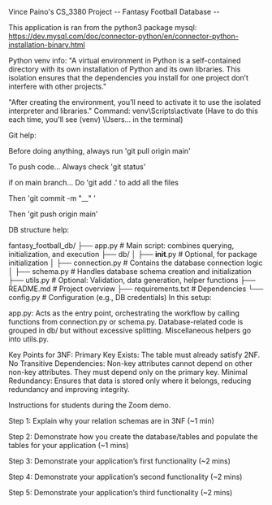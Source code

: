 Vince Paino's CS_3380 Project
-- Fantasy Football Database --

This application is ran from the python3 package mysql:
https://dev.mysql.com/doc/connector-python/en/connector-python-installation-binary.html












Python venv info:
"A virtual environment in Python is a self-contained directory with its own installation 
of Python and its own libraries. This isolation ensures that the dependencies you install 
for one project don’t interfere with other projects."

"After creating the environment, you’ll need to activate it to use the isolated interpreter and libraries."
Command: venv\Scripts\activate (Have to do this each time, you'll see (venv) \Users\... in the terminal)

Git help:

Before doing anything, always run
'git pull origin main'

To push code...
Always check 'git status'

if on main branch...
Do 'git add .' to add all the files 

Then 'git commit -m "__" '

Then 'git push origin main'


DB structure help:

fantasy_football_db/
├── app.py                # Main script: combines querying, initialization, and execution
├── db/
│   ├── __init__.py       # Optional, for package initialization
│   ├── connection.py     # Contains the database connection logic
│   ├── schema.py         # Handles database schema creation and initialization
├── utils.py              # Optional: Validation, data generation, helper functions
├── README.md             # Project overview
├── requirements.txt      # Dependencies
└── config.py             # Configuration (e.g., DB credentials)
In this setup:

app.py: Acts as the entry point, orchestrating the workflow by calling functions from connection.py or schema.py.
Database-related code is grouped in db/ but without excessive splitting.
Miscellaneous helpers go into utils.py.

Key Points for 3NF:
Primary Key Exists: The table must already satisfy 2NF.
No Transitive Dependencies: Non-key attributes cannot depend on other non-key attributes. They must depend only on the primary key.
Minimal Redundancy: Ensures that data is stored only where it belongs, reducing redundancy and improving integrity.


Instructions for students during the Zoom demo.

Step 1: Explain why your relation schemas are in 3NF (~1 min) 

Step 2: Demonstrate how you create the database/tables and populate the tables for your application (~1 mins) 

Step 3: Demonstrate your application’s first functionality (~2 mins)  

Step 4: Demonstrate your application’s second functionality (~2 mins) 

Step 5: Demonstrate your application’s third functionality (~2 mins) 